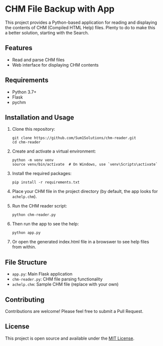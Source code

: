 # CHM File Backup with App

This project provides a Python-based application for reading and displaying the contents of CHM (Compiled HTML Help) files. Plenty to do to make this a better solution, starting with the Search.

## Features

- Read and parse CHM files
- Web interface for displaying CHM contents

## Requirements

- Python 3.7+
- Flask
- pychm

## Installation and Usage

1. Clone this repository:
   ```
   git clone https://github.com/Sum1Solutions/chm-reader.git
   cd chm-reader
   ```

2. Create and activate a virtual environment:
   ```
   python -m venv venv
   source venv/bin/activate  # On Windows, use `venv\Scripts\activate`
   ```

3. Install the required packages:
   ```
   pip install -r requirements.txt
   ```

4. Place your CHM file in the project directory (by default, the app looks for `achelp.chm`).

5. Run the CHM reader script:
   ```
   python chm-reader.py
   ```

6. Then run the app to see the help:
   ```
   python app.py
   ```

7. Or open the generated index.html file in a browswer to see help files from within.

## File Structure

- `app.py`: Main Flask application
- `chm-reader.py`: CHM file parsing functionality
- `achelp.chm`: Sample CHM file (replace with your own)

## Contributing

Contributions are welcome! Please feel free to submit a Pull Request.

## License

This project is open source and available under the [MIT License](LICENSE).
